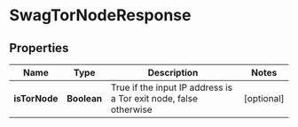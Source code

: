 
# SwagTorNodeResponse

## Properties
Name | Type | Description | Notes
------------ | ------------- | ------------- | -------------
**isTorNode** | **Boolean** | True if the input IP address is a Tor exit node, false otherwise |  [optional]



